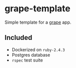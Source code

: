 grape-template
==============

Simple template for a [grape](https://github.com/ruby-grape/grape) app.

## Included

* Dockerized on `ruby-2.4.3`
* Postgres database
* `rspec` test suite